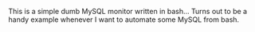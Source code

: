 This is a simple dumb MySQL monitor written in bash...
Turns out to be a handy example whenever I want to automate some MySQL from bash.